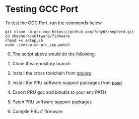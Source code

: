 # Testing GCC Port

To test the GCC Port, run the commands below

```shell
git clone -b gcc-cmp https://github.com/fedy0/shepherd.git
cd shepherd/software/firmware
chmod +x setup.sh
sudo ./setup.sh pru_iep.patch
```

0. The script above would do the following:

1. Clone this repository branch

2. Install the cross toolchain from [gnupru](https://github.com/dinuxbg/gnupru.git)

3. Install the PRU software support packages from [pssp](https://github.com/dinuxbg/pru-software-support-package.git)

4. Export PRU gcc and binutils to your env PATH

5. Patch PRU software support packages

6. Compile PRUs' firmware
